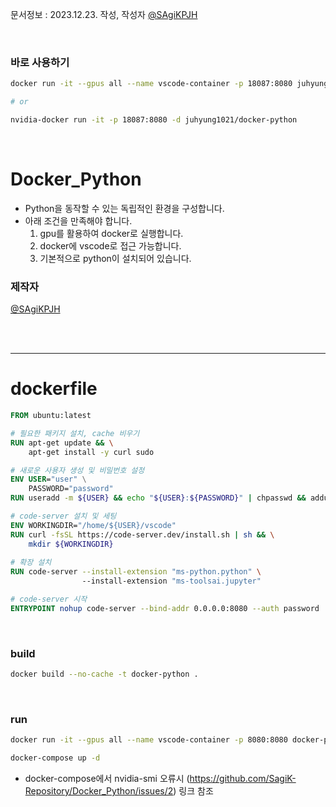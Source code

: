 문서정보 : 2023.12.23. 작성, 작성자 [@SAgiKPJH](https://github.com/SAgiKPJH)

<br>

### 바로 사용하기
```bash
docker run -it --gpus all --name vscode-container -p 18087:8080 juhyung1021/docker-python

# or

nvidia-docker run -it -p 18087:8080 -d juhyung1021/docker-python
```

<br>

# Docker_Python
- Python을 동작할 수 있는 독립적인 환경을 구성합니다.
- 아래 조건을 만족해야 합니다.
  1. gpu를 활용하여 docker로 실행합니다.
  2. docker에 vscode로 접근 가능합니다.
  3. 기본적으로 python이 설치되어 있습니다.

### 제작자
[@SAgiKPJH](https://github.com/SAgiKPJH)

<br><br>

---

# dockerfile

```dockerfile
FROM ubuntu:latest

# 필요한 패키지 설치, cache 비우기
RUN apt-get update && \
    apt-get install -y curl sudo

# 새로운 사용자 생성 및 비밀번호 설정
ENV USER="user" \
    PASSWORD="password"
RUN useradd -m ${USER} && echo "${USER}:${PASSWORD}" | chpasswd && adduser ${USER} sudo

# code-server 설치 및 세팅
ENV WORKINGDIR="/home/${USER}/vscode"
RUN curl -fsSL https://code-server.dev/install.sh | sh && \
    mkdir ${WORKINGDIR}
    
# 확장 설치
RUN code-server --install-extension "ms-python.python" \ 
                --install-extension "ms-toolsai.jupyter"

# code-server 시작
ENTRYPOINT nohup code-server --bind-addr 0.0.0.0:8080 --auth password  ${WORKINGDIR}
```

<br>

### build
```bash
docker build --no-cache -t docker-python .
```

<br>

### run

```bash
docker run -it --gpus all --name vscode-container -p 8080:8080 docker-python
```
```bash
docker-compose up -d
```
- docker-compose에서 nvidia-smi 오류시 (https://github.com/SagiK-Repository/Docker_Python/issues/2) 링크 참조
